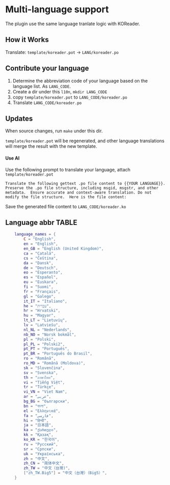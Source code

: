 # Multi-language support
The plugin use the same language tranlate logic with KOReader.

## How it Works

Translate: `template/koreader.pot` -> `LANG/koreader.po`

## Contribute your language

1. Determine the abbreviation code of your language based on the language list.  As `LANG_CODE`.
2. Create a dir under this `l10n`, `mkdir LANG_CODE`
3. copy `template/koreader.pot` to `LANG_CODE/koreader.po`
4. Translate `LANG_CODE/koreader.po`

## Updates

When source changes, run `make` under this dir.

`template/koreader.pot` will be regenerated, and other language translations will merge the result with the new template.

#### Use AI

Use the following prompt to translate your language, attach `template/koreader.pot` 

```
Translate the following gettext .po file content to {{YOUR LANGUAGE}}.  Preserve the .po file structure, including msgid, msgstr, and other metadata.  Ensure accurate and context-aware translation. Do not modify the file structure.  Here is the file content:
```

Save the generated file content to `LANG_CODE/koreader.ko`


## Language abbr TABLE

```lua
    language_names = {
        C = "English",
        en = "English",
        en_GB = "English (United Kingdom)",
        ca = "Catalá",
        cs = "Čeština",
        da = "Dansk",
        de = "Deutsch",
        eo = "Esperanto",
        es = "Español",
        eu = "Euskara",
        fi = "Suomi",
        fr = "Français",
        gl = "Galego",
        it_IT = "Italiano",
        he = "עִבְרִית",
        hr = "Hrvatski",
        hu = "Magyar",
        lt_LT = "Lietuvių",
        lv = "Latviešu",
        nl_NL = "Nederlands",
        nb_NO = "Norsk bokmål",
        pl = "Polski",
        pl_PL = "Polski2",
        pt_PT = "Português",
        pt_BR = "Português do Brasil",
        ro = "Română",
        ro_MD = "Română (Moldova)",
        sk = "Slovenčina",
        sv = "Svenska",
        th = "ภาษาไทย",
        vi = "Tiếng Việt",
        tr = "Türkçe",
        vi_VN = "Viet Nam",
        ar = "عربى",
        bg_BG = "български",
        bn = "বাংলা",
        el = "Ελληνικά",
        fa = "فارسی",
        hi = "हिन्दी",
        ja = "日本語",
        ka = "ქართული",
        kk = "Қазақ",
        ko_KR = "한국어",
        ru = "Русский",
        sr = "Српски",
        uk = "Українська",
        zh = "中文",
        zh_CN = "简体中文",
        zh_TW = "中文（台灣)",
        ["zh_TW.Big5"] = "中文（台灣）（Big5）",
    }
```